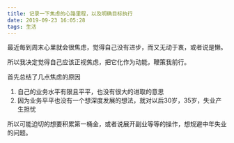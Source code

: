 ```yaml
---
title: 记录一下焦虑的心路里程，以及明确目标执行
date: 2019-09-23 16:05:28
tags: 生活
---
```


最近每到周末心里就会很焦虑，觉得自己没有进步，而又无动于衷，或者说是懒。

所以我决定觉得自己应该正视焦虑，把它化作为动能，鞭策我前行。

首先总结了几点焦虑的原因

1. 自己的业务水平有限且平平，也没有很大的进取的意思
2. 因为业务平平也没有一个想深度发展的想法，就对以后30岁，35岁，失业产生担忧

所以可能迫切的想要积累第一桶金，或者说展开副业等等的操作，想规避中年失业的问题。

